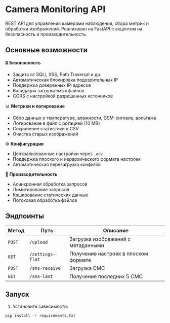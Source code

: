 # Camera Monitoring API

REST API для управления камерами наблюдения, сбора метрик и обработки изображений. Реализован на FastAPI с акцентом на безопасность и производительность.

## Основные возможности

🔒 **Безопасность**  
- Защита от SQLi, XSS, Path Traversal и др.  
- Автоматическая блокировка подозрительных IP  
- Поддержка доверенных IP-адресов  
- Валидация загружаемых файлов  
- CORS с настройкой разрешенных источников

📊 **Метрики и логирование**  
- Сбор данных о температуре, влажности, GSM-сигнале, вольтаже
- Логирование в файл с ротацией (10 MB)  
- Сохранение статистики в CSV  
- Очистка старых изображений  

⚙️ **Конфигурация**  
- Централизованные настройки через `.env`
- Поддержка плоского и иерархического формата настроек  
- Автоматическая перезагрузка конфигов  

🚀 **Производительность**  
- Асинхронная обработка запросов  
- Лимитирование запросов
- Кэширование статических данных  
- Потоковая обработка файлов  

## Эндпоинты

| Метод | Путь | Описание |
|-------|------|-----------|
| `POST` | `/upload` | Загрузка изображений с метаданными |
| `GET` | `/settings-flat` | Получение настроек в плоском формате |
| `POST` | `/sms-receive` | Загрузка СМС |
| `GET` | `/sms-last` | Получение последних 5 СМС |



## Запуск

1. Установите зависимости:
```bash
pip install -r requirements.txt
